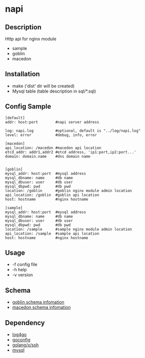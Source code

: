 # napi
## Description
Http api for nginx module
* sample
* goblin
* macedon

## Installation
* make ('dist' dir will be created)
* Mysql table (table description in sql/*.sql)

## Config Sample

```
[default]
addr: host:port        #napi server address

log: napi.log          #optional, default is "../log/napi.log"
level: error           #debug, info, error

[macedon]
api_location: /macedon #macedon api location
etcd_addr: addr1,addr2 #etcd address, 'ip1:port,ip2:port...'
domain: domain.name    #dns domain name


[goblin]
mysql_addr: host:port  #mysql address
mysql_dbname: name     #db name
mysql_dbuser: user     #db user
mysql_dbpwd: pwd       #db pwd
location: /goblin      #goblin nginx module admin location
api_location: /goblin  #goblin api location
host: hostname         #nginx hostname

[sample]
mysql_addr: host:port  #mysql address
mysql_dbname: name     #db name
mysql_dbuser: user     #db user
mysql_dbpwd: pwd       #db pwd
location: /sample      #sample nginx module admin location
api_location: /sample  #sample api location
host: hostname         #nginx hostname
```

## Usage

* -f config file
* -h help
* -v version

## Schema

* [goblin schema infomation](modules/doc/SCHEMA.md)
* [macedon schema infomation](modules/doc/SCHEMA.md)

## Dependency

* [log4go](http://code.google.com/p/log4go)
* [goconfig](https://github.com/msbranco/goconfig)
* [golang/x/ssh](http://golang.org/x/crypto/ssh)
* [mysql](https://github.com/go-sql-driver/mysql)
